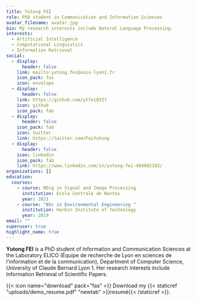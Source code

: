 ```yaml
---
title: Yutong FEI
role: PhD student in Communication and Information Sciences
avatar_filename: avatar.jpg
bio: My research interests include Natural Language Processing.
interests:
  - Artificial Intelligence
  - Computational Linguistics
  - Information Retrieval
social:
  - display:
      header: false
    link: mailto:yutong.fei@univ-lyon1.fr
    icon_pack: fas
    icon: envelope
  - display:
      header: false
    link: https://github.com/ytfei0327
    icon: github
    icon_pack: fab
  - display:
      header: false
    icon_pack: fab
    icon: twitter
    link: https://twitter.com/FeiYutong
  - display:
      header: false
    icon: linkedin
    icon_pack: fab
    link: https://www.linkedin.com/in/yutong-fei-469002183/
organizations: []
education:
  courses:
    - course: MEng in Signal and Image Processing
      institution: Ecole Centrale de Nantes
      year: 2021
    - course: "BSc in Environmental Engineering "
      institution: Harbin Institute of Technology
      year: 2019
email: ""
superuser: true
highlight_name: true
---
```

**Yutong FEI** is a PhD student of Information and Communication Sciences at the Laboratory ELICO (Équipe de recherche de Lyon en sciences de l'information et de la communication), Department of Computer Science, University of Claude Bernard Lyon 1. Her research interests include Information Retrieval of Scientific Papers. 



{{< icon name="download" pack="fas" >}} Download my {{< staticref "uploads/demo_resume.pdf" "newtab" >}}resumé{{< /staticref >}}.